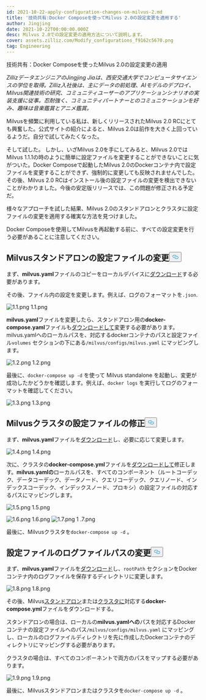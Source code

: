 ```yaml
---
id: 2021-10-22-apply-configuration-changes-on-milvus-2.md
title: '技術共有:Docker Composeを使ってMilvus 2.0の設定変更を適用する'
author: Jingjing
date: 2021-10-22T00:00:00.000Z
desc: Milvus 2.0での設定変更の適用方法について説明します。
cover: assets.zilliz.com/Modify_configurations_f9162c5670.png
tag: Engineering
---
```

<custom-h1>技術共有：Docker Composeを使ったMilvus 2.0の設定変更の適用</custom-h1><p><em>ZillizデータエンジニアのJingjing Jiaは、西安交通大学でコンピュータサイエンスの学位を取得。Zilliz入社後は、主にデータの前処理、AIモデルのデプロイ、Milvus関連技術の研究、コミュニティユーザーのアプリケーションシナリオの実装支援に従事。忍耐強く、コミュニティパートナーとのコミュニケーションを好み、趣味は音楽鑑賞とアニメ鑑賞。</em></p>
<p>Milvusを頻繁に利用している私は、新しくリリースされたMilvus 2.0 RCにとても興奮した。公式サイトの紹介によると、Milvus 2.0は前作を大きく上回っているようだ。自分で試してみたくなった。</p>
<p>そして試した。  しかし、いざMilvus 2.0を手にしてみると、Milvus 2.0ではMilvus 1.1.1の時のように簡単に設定ファイルを変更することができないことに気がついた。Docker Composeで起動したMilvus 2.0のDockerコンテナ内で設定ファイルを変更することができず、強制的に変更しても反映されませんでした。その後、Milvus 2.0 RCはインストール後の設定ファイルの変更を検出できないことがわかりました。今後の安定版リリースでは、この問題が修正される予定だ。</p>
<p>様々なアプローチを試した結果、Milvus 2.0のスタンドアロンとクラスタに設定ファイルの変更を適用する確実な方法を見つけました。</p>
<p>Docker Composeを使用してMilvusを再起動する前に、すべての設定変更を行う必要があることに注意してください。</p>
<h2 id="Modify-configuration-file-in-Milvus-standalone" class="common-anchor-header">Milvusスタンドアロンの設定ファイルの変更<button data-href="#Modify-configuration-file-in-Milvus-standalone" class="anchor-icon" translate="no">
      <svg translate="no"
        aria-hidden="true"
        focusable="false"
        height="20"
        version="1.1"
        viewBox="0 0 16 16"
        width="16"
      >
        <path
          fill="#0092E4"
          fill-rule="evenodd"
          d="M4 9h1v1H4c-1.5 0-3-1.69-3-3.5S2.55 3 4 3h4c1.45 0 3 1.69 3 3.5 0 1.41-.91 2.72-2 3.25V8.59c.58-.45 1-1.27 1-2.09C10 5.22 8.98 4 8 4H4c-.98 0-2 1.22-2 2.5S3 9 4 9zm9-3h-1v1h1c1 0 2 1.22 2 2.5S13.98 12 13 12H9c-.98 0-2-1.22-2-2.5 0-.83.42-1.64 1-2.09V6.25c-1.09.53-2 1.84-2 3.25C6 11.31 7.55 13 9 13h4c1.45 0 3-1.69 3-3.5S14.5 6 13 6z"
        ></path>
      </svg>
    </button></h2><p>まず、<strong>milvus.yaml</strong>ファイルのコピーをローカルデバイスに<a href="https://github.com/milvus-io/milvus/blob/master/configs/milvus.yaml">ダウンロード</a>する必要があります。</p>
<p>その後、ファイル内の設定を変更します。例えば、ログのフォーマットを<code translate="no">.json</code>.</p>
<p>
  
   <span class="img-wrapper"> <img translate="no" src="https://assets.zilliz.com/1_1_ee4a16a3ee.png" alt="1.1.png" class="doc-image" id="1.1.png" />
   </span> <span class="img-wrapper"> <span>1.1.png</span> </span></p>
<p><strong>milvus.yaml</strong>ファイルを変更したら、スタンドアロン用の<strong>docker-compose.yaml</strong>ファイルも<a href="https://github.com/milvus-io/milvus/blob/master/deployments/docker/standalone/docker-compose.yml">ダウンロードして</a>変更する必要があります。milvus.yamlへのローカルパスを、対応するdockerコンテナのパスと設定ファイル<code translate="no">volumes</code> セクションの下にある<code translate="no">/milvus/configs/milvus.yaml</code> にマッピングします。</p>
<p>
  
   <span class="img-wrapper"> <img translate="no" src="https://assets.zilliz.com/1_2_5e7c73708c.png" alt="1.2.png" class="doc-image" id="1.2.png" />
   </span> <span class="img-wrapper"> <span>1.2.png</span> </span></p>
<p>最後に、<code translate="no">docker-compose up -d</code> を使って Milvus standalone を起動し、変更が成功したかどうかを確認します。例えば、<code translate="no">docker logs</code> を実行してログのフォーマットを確認してください。</p>
<p>
  
   <span class="img-wrapper"> <img translate="no" src="https://assets.zilliz.com/1_3_a0406df3ab.png" alt="1.3.png" class="doc-image" id="1.3.png" />
   </span> <span class="img-wrapper"> <span>1.3.png</span> </span></p>
<h2 id="Modify-configuration-file-in-Milvus-cluster" class="common-anchor-header">Milvusクラスタの設定ファイルの修正<button data-href="#Modify-configuration-file-in-Milvus-cluster" class="anchor-icon" translate="no">
      <svg translate="no"
        aria-hidden="true"
        focusable="false"
        height="20"
        version="1.1"
        viewBox="0 0 16 16"
        width="16"
      >
        <path
          fill="#0092E4"
          fill-rule="evenodd"
          d="M4 9h1v1H4c-1.5 0-3-1.69-3-3.5S2.55 3 4 3h4c1.45 0 3 1.69 3 3.5 0 1.41-.91 2.72-2 3.25V8.59c.58-.45 1-1.27 1-2.09C10 5.22 8.98 4 8 4H4c-.98 0-2 1.22-2 2.5S3 9 4 9zm9-3h-1v1h1c1 0 2 1.22 2 2.5S13.98 12 13 12H9c-.98 0-2-1.22-2-2.5 0-.83.42-1.64 1-2.09V6.25c-1.09.53-2 1.84-2 3.25C6 11.31 7.55 13 9 13h4c1.45 0 3-1.69 3-3.5S14.5 6 13 6z"
        ></path>
      </svg>
    </button></h2><p>まず、<strong>milvus.yaml</strong>ファイルを<a href="https://github.com/milvus-io/milvus/blob/master/configs/milvus.yaml">ダウンロード</a>し、必要に応じて変更します。</p>
<p>
  
   <span class="img-wrapper"> <img translate="no" src="https://assets.zilliz.com/1_4_758b182846.png" alt="1.4.png" class="doc-image" id="1.4.png" />
   </span> <span class="img-wrapper"> <span>1.4.png</span> </span></p>
<p>次に、クラスタの<strong>docker-compose.yml</strong>ファイルを<a href="https://github.com/milvus-io/milvus/blob/master/deployments/docker/cluster/docker-compose.yml">ダウンロードして</a>修正します。<strong>milvus.yamlの</strong>ローカルパスを、すべてのコンポーネント（ルートコーデック、データコーデック、データノード、クエリコーデック、クエリノード、インデックスコーデック、インデックスノード、プロキシ）の設定ファイルの対応するパスにマッピングします。</p>
<p>
  
   <span class="img-wrapper"> <img translate="no" src="https://assets.zilliz.com/1_5_80e15811b8.png" alt="1.5.png" class="doc-image" id="1.5.png" />
   </span> <span class="img-wrapper"> <span>1.5.png</span> </span></p>
<p>
  
   <span class="img-wrapper"> <img translate="no" src="https://assets.zilliz.com/1_6_b2f3e4e47f.png" alt="1.6.png" class="doc-image" id="1.6.png" />
   </span> <span class="img-wrapper"> <span>1.6.png</span> </span> <span class="img-wrapper"> <img translate="no" src="https://assets.zilliz.com/1_7_4d1eb5e1e5.png" alt="1.7.png" class="doc-image" id="1.7.png" /></span> <span class="img-wrapper">1 </span>.<span class="img-wrapper">7<span>.png</span> </span></p>
<p>最後に、Milvusクラスタを<code translate="no">docker-compose up -d</code> 。</p>
<h2 id="Change-log-file-path-in-configuration-file" class="common-anchor-header">設定ファイルのログファイルパスの変更<button data-href="#Change-log-file-path-in-configuration-file" class="anchor-icon" translate="no">
      <svg translate="no"
        aria-hidden="true"
        focusable="false"
        height="20"
        version="1.1"
        viewBox="0 0 16 16"
        width="16"
      >
        <path
          fill="#0092E4"
          fill-rule="evenodd"
          d="M4 9h1v1H4c-1.5 0-3-1.69-3-3.5S2.55 3 4 3h4c1.45 0 3 1.69 3 3.5 0 1.41-.91 2.72-2 3.25V8.59c.58-.45 1-1.27 1-2.09C10 5.22 8.98 4 8 4H4c-.98 0-2 1.22-2 2.5S3 9 4 9zm9-3h-1v1h1c1 0 2 1.22 2 2.5S13.98 12 13 12H9c-.98 0-2-1.22-2-2.5 0-.83.42-1.64 1-2.09V6.25c-1.09.53-2 1.84-2 3.25C6 11.31 7.55 13 9 13h4c1.45 0 3-1.69 3-3.5S14.5 6 13 6z"
        ></path>
      </svg>
    </button></h2><p>まず、<strong>milvus.yaml</strong>ファイルを<a href="https://github.com/milvus-io/milvus/blob/master/configs/milvus.yaml">ダウンロード</a>し、<code translate="no">rootPath</code> セクションをDockerコンテナ内のログファイルを保存するディレクトリに変更します。</p>
<p>
  
   <span class="img-wrapper"> <img translate="no" src="https://assets.zilliz.com/1_8_e3bdc4843f.png" alt="1.8.png" class="doc-image" id="1.8.png" />
   </span> <span class="img-wrapper"> <span>1.8.png</span> </span></p>
<p>その後、Milvus<a href="https://github.com/milvus-io/milvus/blob/master/deployments/docker/standalone/docker-compose.yml">スタンドアロン</a>または<a href="https://github.com/milvus-io/milvus/blob/master/deployments/docker/cluster/docker-compose.yml">クラスタに</a>対応する<strong>docker-compose.yml</strong>ファイルをダウンロードする。</p>
<p>スタンドアロンの場合は、ローカルの<strong>milvus.yamlへの</strong>パスを対応するDockerコンテナの設定ファイルへのパス<code translate="no">/milvus/configs/milvus.yaml</code> にマッピングし、ローカルのログファイルディレクトリを先に作成したDockerコンテナのディレクトリにマッピングする必要があります。</p>
<p>クラスタの場合は、すべてのコンポーネントで両方のパスをマップする必要があります。</p>
<p>
  
   <span class="img-wrapper"> <img translate="no" src="https://assets.zilliz.com/1_9_22d8929d92.png" alt="1.9.png" class="doc-image" id="1.9.png" />
   </span> <span class="img-wrapper"> <span>1.9.png</span> </span></p>
<p>最後に、Milvusスタンドアロンまたはクラスタを<code translate="no">docker-compose up -d</code> 。</p>
